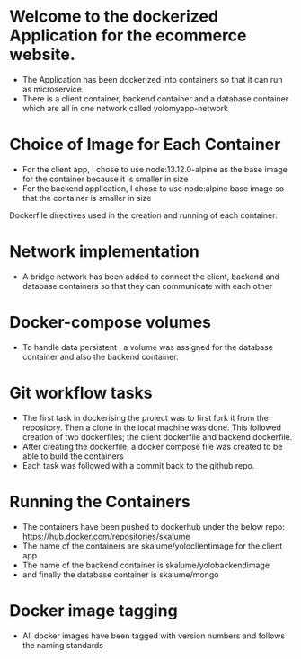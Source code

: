 # Welcome to the dockerized Application for the ecommerce website.
 - The Application has been dockerized into containers so that it can run as microservice
 - There is a client container, backend container and a database container which are all in one network called yolomyapp-network 
# Choice of Image for Each Container
- For the client app, I chose to use node:13.12.0-alpine as the base image for the container because it is smaller in size
- For the backend application, I chose to use node:alpine base image so that the container is smaller in size


Dockerfile directives used in the creation and running of each container.

# Network implementation
- A bridge network has been added to connect the client, backend and database containers so that they can communicate with each other

# Docker-compose volumes
- To handle data persistent , a volume was assigned for the database container and also the backend container.

# Git workflow tasks
- The first task in dockerising the project was to first fork it from the repository. Then a clone in the local machine was done. This followed creation of two dockerfiles; the client dockerfile and backend dockerfile.
- After creating the dockerfile, a docker compose file was created to be able to build the containers
- Each task was followed with a commit back to the github repo.

# Running the Containers
- The containers have been pushed to dockerhub under the below repo:
https://hub.docker.com/repositories/skalume
- The name of the containers are skalume/yoloclientimage for the client app
- The name of the backend container is skalume/yolobackendimage
- and finally the database container is skalume/mongo

# Docker image tagging
- All docker images have been tagged with version numbers and follows the naming standards

